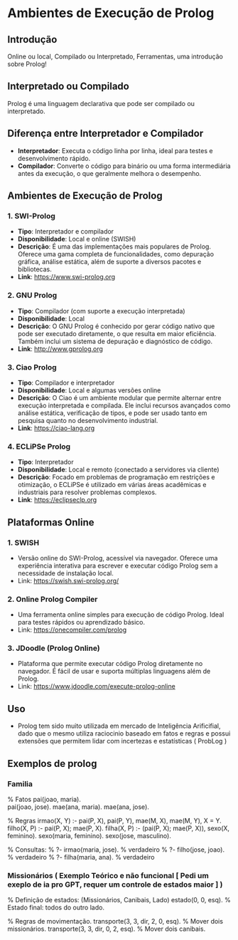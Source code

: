 
# Ambientes de Execução de Prolog

## Introdução
Online ou local, Compilado ou Interpretado, Ferramentas, uma introdução sobre Prolog!

## Interpretado ou Compilado
Prolog é uma linguagem declarativa que pode ser compilado ou interpretado.

## Diferença entre Interpretador e Compilador
- **Interpretador**: Executa o código linha por linha, ideal para testes e desenvolvimento rápido. 
- **Compilador**: Converte o código para binário ou uma forma intermediária antes da execução, o que geralmente melhora o desempenho.

## Ambientes de Execução de Prolog

### 1. SWI-Prolog
- **Tipo**: Interpretador e compilador
- **Disponibilidade**: Local e online (SWISH)
- **Descrição**: É uma das implementações mais populares de Prolog. Oferece uma gama completa de funcionalidades, como depuração gráfica, análise estática, além de suporte a diversos pacotes e bibliotecas.
- **Link**: https://www.swi-prolog.org
  
### 2. GNU Prolog
- **Tipo**: Compilador (com suporte a execução interpretada)
- **Disponibilidade**: Local
- **Descrição**: O GNU Prolog é conhecido por gerar código nativo que pode ser executado diretamente, o que resulta em maior eficiência. Também inclui um sistema de depuração e diagnóstico de código.
- **Link**: http://www.gprolog.org

### 3. Ciao Prolog
- **Tipo**: Compilador e interpretador
- **Disponibilidade**: Local e algumas versões online
- **Descrição**: O Ciao é um ambiente modular que permite alternar entre execução interpretada e compilada. Ele inclui recursos avançados como análise estática, verificação de tipos, e pode ser usado tanto em pesquisa quanto no desenvolvimento industrial.
- **Link**: https://ciao-lang.org

### 4. ECLiPSe Prolog
- **Tipo**: Interpretador
- **Disponibilidade**: Local e remoto (conectado a servidores via cliente)
- **Descrição**: Focado em problemas de programação em restrições e otimização, o ECLiPSe é utilizado em várias áreas acadêmicas e industriais para resolver problemas complexos.
- **Link**: https://eclipseclp.org

## Plataformas Online
### 1. SWISH
- Versão online do SWI-Prolog, acessível via navegador. Oferece uma experiência interativa para escrever e executar código Prolog sem a necessidade de instalação local.
- Link: https://swish.swi-prolog.org/

### 2. Online Prolog Compiler
- Uma ferramenta online simples para execução de código Prolog. Ideal para testes rápidos ou aprendizado básico.
- Link: https://onecompiler.com/prolog

### 3. JDoodle (Prolog Online)
- Plataforma que permite executar código Prolog diretamente no navegador. É fácil de usar e suporta múltiplas linguagens além de Prolog.
- Link: https://www.jdoodle.com/execute-prolog-online

## Uso
- Prolog tem sido muito utilizada em mercado de Inteligência Arificifial, dado que o mesmo utiliza raciocinio baseado em fatos e regras e possui extensões que permitem lidar com incertezas e estatísticas ( ProbLog )

## Exemplos de prolog

### Familia
% Fatos
pai(joao, maria).<br/>
pai(joao, jose).
mae(ana, maria).
mae(ana, jose).

% Regras
irmao(X, Y) :- pai(P, X), pai(P, Y), mae(M, X), mae(M, Y), X \= Y.
filho(X, P) :- pai(P, X); mae(P, X).
filha(X, P) :- (pai(P, X); mae(P, X)), sexo(X, feminino).
sexo(maria, feminino).
sexo(jose, masculino).

% Consultas:
% ?- irmao(maria, jose). % verdadeiro
% ?- filho(jose, joao).  % verdadeiro
% ?- filha(maria, ana).  % verdadeiro

### Missionários ( Exemplo Teórico e não funcional [ Pedi um exeplo de ia pro GPT, requer um controle de estados maior ] )

% Definição de estados: (Missionários, Canibais, Lado)
estado(0, 0, esq).  % Estado final: todos do outro lado.

% Regras de movimentação.
transporte(3, 3, dir, 2, 0, esq).  % Mover dois missionários.
transporte(3, 3, dir, 0, 2, esq).  % Mover dois canibais.



